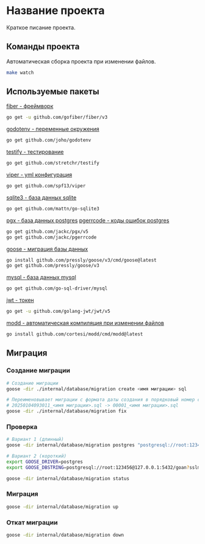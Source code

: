 # Название проекта

Краткое писание проекта.

## Команды проекта

Автоматическая сборка проекта при изменении файлов.

```bash
make watch
```

## Используемые пакеты

[fiber - фреймворк](https://github.com/gofiber/fiber)

```bash
go get -u github.com/gofiber/fiber/v3
```

[godotenv - переменные окружения](https://github.com/joho/godotenv)

```bash
go get github.com/joho/godotenv
```

[testify - тестирование](https://github.com/stretchr/testify)

```bash
go get github.com/stretchr/testify
```

[viper - yml конфигурация](https://github.com/spf13/viper)

```bash
go get github.com/spf13/viper
```

[sqlite3 - база данных sqlite](https://github.com/mattn/go-sqlite3)

```bash
go get github.com/mattn/go-sqlite3
```

[pgx - база данных postgres](https://github.com/jackc/pgx)
[pgerrcode - коды ошибок postgres](https://github.com/jackc/pgerrcode)

```bash
go get github.com/jackc/pgx/v5
go get github.com/jackc/pgerrcode
```

[goose - миграция базы данных](https://github.com/pressly/goose)

```bash
go install github.com/pressly/goose/v3/cmd/goose@latest
go get github.com/pressly/goose/v3
```

[mysql - база данных mysql](https://github.com/go-sql-driver/mysql)

```bash
go get github.com/go-sql-driver/mysql
```

[jwt - токен](https://github.com/golang-jwt/jwt)

```bash
go get -u github.com/golang-jwt/jwt/v5
```

[modd - автоматическая компиляция при изменении файлов](https://github.com/cortesi/modd)

```bash
go install github.com/cortesi/modd/cmd/modd@latest
```

## Миграция

### Создание миграции

```bash
# Создание миграции
goose -dir ./internal/database/migration create <имя миграции> sql

# Переименовывает миграции с формата даты создания в порядковый номер создания
# 20250104093011_<имя миграции>.sql -> 00001_<имя миграции>.sql
goose -dir ./internal/database/migration fix
```

### Проверка

```bash
# Вариант 1 (длинный)
goose -dir internal/database/migration postgres "postgresql://root:123456@127.0.0.1:5432/goan?sslmode=disable" status

# Вариант 2 (короткий)
export GOOSE_DRIVER=postgres
export GOOSE_DBSTRING=postgresql://root:123456@127.0.0.1:5432/goan?sslmode=disable

goose -dir internal/database/migration status
```

### Миграция

```bash
goose -dir internal/database/migration up
```

### Откат миграции

```bash
goose -dir internal/database/migration down
```
